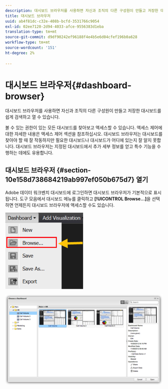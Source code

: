 ```yaml
---
description: 대시보드 브라우저를 사용하면 자신과 조직의 다른 구성원이 만들고 저장한 대시보드를 쉽게 검색하고 열 수 있습니다.
title: 대시보드 브라우저
uuid: ab4f81dc-c32e-408b-bcfd-3531766c9054
exl-id: 02ee7120-2d94-4033-afce-9556383d1eba
translation-type: tm+mt
source-git-commit: d9df90242ef96188f4e4b5e6d04cfef196b0a628
workflow-type: tm+mt
source-wordcount: '151'
ht-degree: 2%

---
```


# 대시보드 브라우저{#dashboard-browser}

대시보드 브라우저를 사용하면 자신과 조직의 다른 구성원이 만들고 저장한 대시보드를 쉽게 검색하고 열 수 있습니다.

볼 수 있는 권한이 있는 모든 대시보드를 찾아보고 액세스할 수 있습니다. 액세스 제어에 대한 자세한 내용은 액세스 제어 섹션을 참조하십시오. 대시보드 브라우저는 대시보드를 찾아야 할 때 잘 작동하지만 필요한 대시보드나 대시보드가 어디에 있는지 잘 알지 못합니다. 대시보드 브라우저는 지정된 대시보드에서 추가 세부 정보를 얻고 특수 기능을 수행하는 데에도 유용합니다.

## 대시보드 브라우저 {#section-10e158d738684219ab997ef050b675d7} 열기

Adobe 데이터 워크벤치 대시보드에 로그인하면 대시보드 브라우저가 기본적으로 표시됩니다. 도구 모음에서 대시보드 메뉴를 클릭하고 **[!UICONTROL Browse…]**&#x200B;을 선택하면 언제든지 대시보드 브라우저에 액세스할 수도 있습니다.

![](assets/browse.png)

![](assets/choose_a_dashboard.png)

